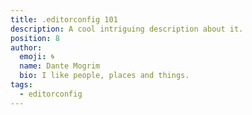 ```yaml
---
title: .editorconfig 101
description: A cool intriguing description about it.
position: 8
author:
  emoji: 🌀
  name: Dante Mogrim
  bio: I like people, places and things.
tags:
  - editorconfig
---
```

